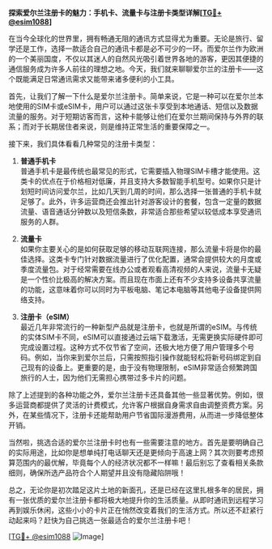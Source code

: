 **探索爱尔兰注册卡的魅力：手机卡、流量卡与注册卡类型详解[[TG💪+ @esim1088](https://t.me/s/esim1088)]**

在当今全球化的世界里，拥有畅通无阻的通讯方式显得尤为重要。无论是旅行、留学还是工作，选择一款适合自己的通讯卡都是必不可少的一环。而爱尔兰作为欧洲的一个美丽国度，不仅以其迷人的自然风光吸引着世界各地的游客，更因其便捷的通信服务成为许多人前往的理想之地。今天，我们就来聊聊爱尔兰的注册卡——这个既能满足日常通讯需求又能带来诸多便利的小工具。

首先，让我们了解一下什么是爱尔兰注册卡。简单来说，它是一种可以在爱尔兰本地使用的SIM卡或eSIM卡，用户可以通过这张卡享受到本地通话、短信以及数据流量的服务。对于短期访客而言，这种卡能够让他们在爱尔兰期间保持与外界的联系；而对于长期居住者来说，则是维持正常生活的重要保障之一。

接下来，我们具体看看几种常见的注册卡类型：

1. **普通手机卡**  
   普通手机卡是最传统也最常见的形式，它需要插入物理SIM卡槽才能使用。这类卡的优点在于价格相对低廉，并且支持大多数智能手机型号。如果你只是计划短时间访问爱尔兰，比如几天到几周的时间，那么选择一张普通的手机卡就足够了。此外，许多运营商还会推出针对游客设计的套餐，包含一定量的数据流量、语音通话分钟数以及短信条数，非常适合那些希望以较低成本享受通讯服务的人群。

2. **流量卡**  
   如果你主要关心的是如何获取足够的移动互联网连接，那么流量卡将是你的最佳选择。这类卡专门针对数据流量进行了优化配置，通常会提供较大的月度或季度流量包。对于经常需要在线办公或者观看高清视频的人来说，流量卡无疑是一个性价比极高的解决方案。而且现在市面上还有不少支持多设备共享流量的功能，这意味着你可以同时为平板电脑、笔记本电脑等其他电子设备提供网络支持。

3. **注册卡（eSIM）**  
   最近几年非常流行的一种新型产品就是注册卡，也就是所谓的eSIM。与传统的实体SIM卡不同，eSIM可以直接通过云端下载激活，无需更换实际硬件即可完成设置过程。这种方式不仅节省了空间，还极大地方便了用户管理多个号码。例如，当你来到爱尔兰后，只需按照指引操作就能轻松将新号码绑定到自己现有的设备上。更重要的是，由于没有物理限制，eSIM非常适合频繁跨国旅行的人士，因为他们无需担心携带过多卡片的问题。

除了上述提到的各种功能之外，爱尔兰注册卡还具备其他一些显著优势。例如，很多运营商都提供了灵活的计费模式，允许客户根据自身需求自由调整资费方案。另外，在某些情况下，注册卡还能帮助用户节省国际漫游费用，从而进一步降低整体开销。

当然啦，挑选合适的爱尔兰注册卡时也有一些需要注意的地方。首先是要明确自己的实际用途，比如你是想单纯打电话聊天还是更倾向于高速上网？其次则要考虑预算范围内的最优解，毕竟每个人的经济状况都不一样嘛！最后别忘了查看相关条款细则，确保所选产品符合个人期望并且没有隐藏陷阱哦！

总之，无论你是初次踏足这片土地的新面孔，还是已经在这里扎根多年的居民，拥有一张优质的爱尔兰注册卡都将极大地提升你的生活质量。从即时通讯到远程学习再到娱乐休闲，这些小小的卡片正在悄然改变着我们的生活方式。所以还不赶紧行动起来吗？赶快为自己挑选一张最适合的爱尔兰注册卡吧！

[[TG💪+ @esim1088](https://t.me/s/esim1088) ![Image](https://i.postimg.cc/4NQfJmqS/Snipaste-2025-05-13-00-14-12.png)]